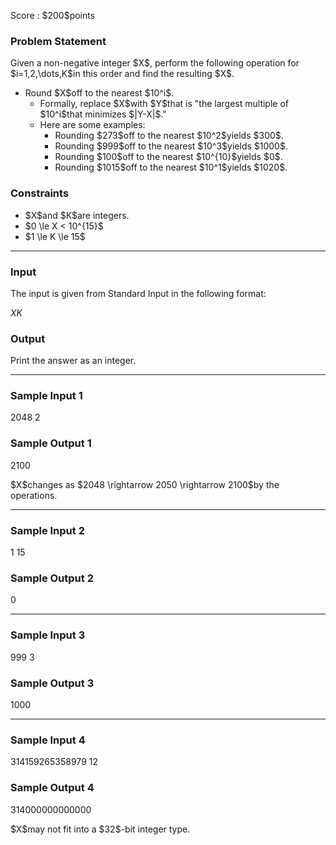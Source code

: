 
<div>

<span>

<span>

<p>
Score : $200$points
</p>

<div>

<section>

### **Problem Statement**

<p>
Given a non-negative integer $X$, perform the following operation for $i=1,2,\dots,K$in this order and find the resulting $X$.
</p>

<ul>

<li>
Round $X$off to the nearest $10^i$.
<ul>

<li>
Formally, replace $X$with $Y$that is "the largest multiple of $10^i$that minimizes $|Y-X|$."
</li>

<li>
Here are some examples:
<ul>

<li>
Rounding $273$off to the nearest $10^2$yields $300$.
</li>

<li>
Rounding $999$off to the nearest $10^3$yields $1000$.
</li>

<li>
Rounding $100$off to the nearest $10^{10}$yields $0$.
</li>

<li>
Rounding $1015$off to the nearest $10^1$yields $1020$.
</li>

</ul>

</li>

</ul>

</li>

</ul>

</section>

</div>

<div>

<section>

### **Constraints**

<ul>

<li>
$X$and $K$are integers.
</li>

<li>
$0 \le X < 10^{15}$
</li>

<li>
$1 \le K \le 15$
</li>

</ul>

</section>

</div>

---

<div>

<div>

<section>

### **Input**

<p>
The input is given from Standard Input in the following format:
</p>

<div>

$X$$K$
</div>

</section>

</div>

<div>

<section>

### **Output**

<p>
Print the answer as an integer.
</p>

</section>

</div>

</div>

---

<div>

<section>

### **Sample Input 1**

<div>

2048 2

</div>

</section>

</div>

<div>

<section>

### **Sample Output 1**

<div>

2100

</div>

<p>
$X$changes as $2048 \rightarrow 2050 \rightarrow 2100$by the operations.
</p>

</section>

</div>

---

<div>

<section>

### **Sample Input 2**

<div>

1 15

</div>

</section>

</div>

<div>

<section>

### **Sample Output 2**

<div>

0

</div>

</section>

</div>

---

<div>

<section>

### **Sample Input 3**

<div>

999 3

</div>

</section>

</div>

<div>

<section>

### **Sample Output 3**

<div>

1000

</div>

</section>

</div>

---

<div>

<section>

### **Sample Input 4**

<div>

314159265358979 12

</div>

</section>

</div>

<div>

<section>

### **Sample Output 4**

<div>

314000000000000

</div>

<p>
$X$may not fit into a $32$-bit integer type.
</p>

</section>

</div>

</span>

</span>

</div>
